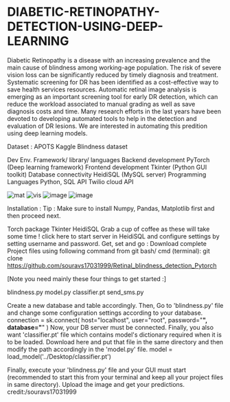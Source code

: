 # DIABETIC-RETINOPATHY-DETECTION-USING-DEEP-LEARNING
Diabetic Retinopathy is a disease with an increasing prevalence and the main cause of blindness among working-age population. The risk of severe vision loss can be significantly reduced by timely diagnosis and treatment. Systematic screening for DR has been identified as a cost-effective way to save health services resources. Automatic retinal image analysis is emerging as an important screening tool for early DR detection, which can reduce the workload associated to manual grading as well as save diagnosis costs and time. Many research efforts in the last years have been devoted to developing automated tools to help in the detection and evaluation of DR lesions. We are interested in automating this predition using deep learning models.

Dataset : APOTS Kaggle Blindness dataset

Dev Env.	             Framework/ library/ languages
Backend development  	 PyTorch (Deep learning framework)
Frontend development	 Tkinter (Python GUI toolkit)
Database connectivity	 HeidiSQL (MySQL server)
Programming Languages	 Python, SQL
API	                   Twilio cloud API




![mat](https://github.com/user-attachments/assets/0a010c4d-a848-48e0-902a-3ef3d216a99f)
![vis](https://github.com/user-attachments/assets/03af0651-4fc9-4bdd-9f17-5cc6c8bb65e5)
![image](https://github.com/user-attachments/assets/e97118f7-d822-400f-8133-5b74c1849a9d)
![image](https://github.com/user-attachments/assets/dd48c418-a29b-4785-a926-89b57ecafc86)



Installation :
Tip : Make sure to install Numpy, Pandas, Matplotlib first and then proceed next.

Torch package
Tkinter
HeidiSQL
Grab a cup of coffee as these will take some time !
click here to start server in HeidiSQL and configure settings by setting username and password.
Get, set and go :
Download complete Project files using following command from git bash/ cmd (terminal):
git clone https://github.com/souravs17031999/Retinal_blindness_detection_Pytorch   

[Note you need mainly these four things to get started :]

blindness.py model.py classifier.pt send_sms.py

Create a new database and table accordingly.
Then, Go to 'blindness.py' file and change some configuration settings according to your database.
connection = sk.connect(
    host="localhost",
    user="root",
    password="********",
    database="********"
)
Now, your DB server must be connected.
Finally, you also want 'classifier.pt' file which contains model's dictionary required when it is to be loaded.
Download here and put that file in the same directory and then modify the path accordingly in the 'model.py' file.
model = load_model('../Desktop/classifier.pt')

Finally, execute your 'blindness.py' file and your GUI must start (recommended to start this from your terminal and keep all your project files in same directory).
Upload the image and get your predictions.
credit:/souravs17031999
